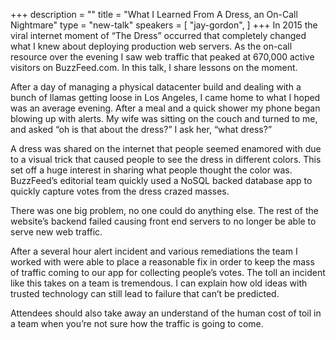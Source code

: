 +++
description = ""
title = "What I Learned From A Dress, an On-Call Nightmare"
type = "new-talk"
speakers = [
        "jay-gordon",
]
+++
In 2015 the viral internet moment of “The Dress” occurred that completely changed what I knew about deploying production web servers. As the on-call resource over the evening I saw web traffic that peaked at 670,000 active visitors on BuzzFeed.com. In this talk, I share lessons on the moment.


After a day of managing a physical datacenter build and dealing with a bunch of llamas getting loose in Los Angeles, I came home to what I hoped was an average evening. After a meal and a quick shower my phone began blowing up with alerts. My wife was sitting on the couch and turned to me, and asked “oh is that about the dress?” I ask her, “what dress?”

A dress was shared on the internet that people seemed enamored with due to a visual trick that caused people to see the dress in different colors. This set off a huge interest in sharing what people thought the color was. BuzzFeed’s editorial team quickly used a NoSQL backed database app to quickly capture votes from the dress crazed masses.

There was one big problem, no one could do anything else. The rest of the website’s backend failed causing front end servers to no longer be able to serve new web traffic.

After a several hour alert incident and various remediations the team I worked with were able to place a reasonable fix in order to keep the mass of traffic coming to our app for collecting people’s votes. The toll an incident like this takes on a team is tremendous. I can explain how old ideas with trusted technology can still lead to failure that can’t be predicted.

Attendees should also take away an understand of the human cost of toil in a team when you’re not sure how the traffic is going to come.